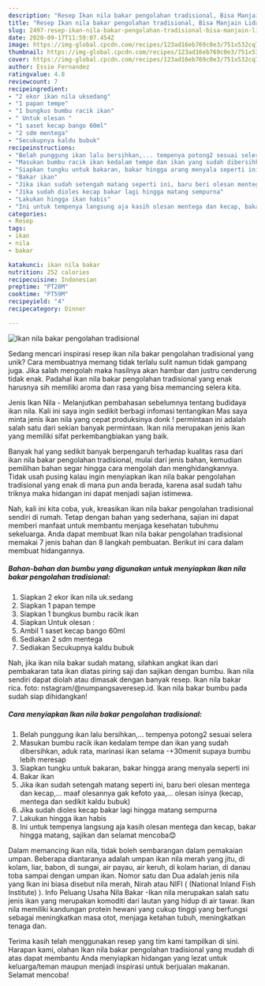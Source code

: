 ```yaml
---
description: "Resep Ikan nila bakar pengolahan tradisional, Bisa Manjain Lidah"
title: "Resep Ikan nila bakar pengolahan tradisional, Bisa Manjain Lidah"
slug: 2497-resep-ikan-nila-bakar-pengolahan-tradisional-bisa-manjain-lidah
date: 2020-09-17T11:59:07.454Z
image: https://img-global.cpcdn.com/recipes/123ad16eb769c0e3/751x532cq70/ikan-nila-bakar-pengolahan-tradisional-foto-resep-utama.jpg
thumbnail: https://img-global.cpcdn.com/recipes/123ad16eb769c0e3/751x532cq70/ikan-nila-bakar-pengolahan-tradisional-foto-resep-utama.jpg
cover: https://img-global.cpcdn.com/recipes/123ad16eb769c0e3/751x532cq70/ikan-nila-bakar-pengolahan-tradisional-foto-resep-utama.jpg
author: Essie Fernandez
ratingvalue: 4.8
reviewcount: 7
recipeingredient:
- "2 ekor ikan nila uksedang"
- "1 papan tempe"
- "1 bungkus bumbu racik ikan"
- " Untuk olesan "
- "1 saset kecap bango 60ml"
- "2 sdm mentega"
- "Secukupnya kaldu bubuk"
recipeinstructions:
- "Belah punggung ikan lalu bersihkan,... tempenya potong2 sesuai selera"
- "Masukan bumbu racik ikan kedalam tempe dan ikan yang sudah dibersihkan, aduk rata, marinasi ikan selama -+30menit supaya bumbu lebih meresap"
- "Siapkan tungku untuk bakaran, bakar hingga arang menyala seperti ini"
- "Bakar ikan"
- "Jika ikan sudah setengah matang seperti ini, baru beri olesan mentega dan kecap,... maaf olesannya gak kefoto yaa,... olesan isinya (kecap, mentega dan sedikit kaldu bubuk)"
- "Jika sudah dioles kecap bakar lagi hingga matang sempurna"
- "Lakukan hingga ikan habis"
- "Ini untuk tempenya langsung aja kasih olesan mentega dan kecap, bakar hingga matang, sajikan dan selamat mencoba😊"
categories:
- Resep
tags:
- ikan
- nila
- bakar

katakunci: ikan nila bakar 
nutrition: 252 calories
recipecuisine: Indonesian
preptime: "PT28M"
cooktime: "PT59M"
recipeyield: "4"
recipecategory: Dinner

---
```



![Ikan nila bakar pengolahan tradisional](https://img-global.cpcdn.com/recipes/123ad16eb769c0e3/751x532cq70/ikan-nila-bakar-pengolahan-tradisional-foto-resep-utama.jpg)

Sedang mencari inspirasi resep ikan nila bakar pengolahan tradisional yang unik? Cara membuatnya memang tidak terlalu sulit namun tidak gampang juga. Jika salah mengolah maka hasilnya akan hambar dan justru cenderung tidak enak. Padahal ikan nila bakar pengolahan tradisional yang enak harusnya sih memiliki aroma dan rasa yang bisa memancing selera kita.

Jenis Ikan Nila - Melanjutkan pembahasan sebelumnya tentang budidaya ikan nila. Kali ini saya ingin sedikit berbagi infomasi tentangikan Mas saya minta jenis ikan nila yang cepat produksinya donk ! permintaan ini adalah salah satu dari sekian banyak permintaan. Ikan nila merupakan jenis ikan yang memiliki sifat perkembangbiakan yang baik.

Banyak hal yang sedikit banyak berpengaruh terhadap kualitas rasa dari ikan nila bakar pengolahan tradisional, mulai dari jenis bahan, kemudian pemilihan bahan segar hingga cara mengolah dan menghidangkannya. Tidak usah pusing kalau ingin menyiapkan ikan nila bakar pengolahan tradisional yang enak di mana pun anda berada, karena asal sudah tahu triknya maka hidangan ini dapat menjadi sajian istimewa.


Nah, kali ini kita coba, yuk, kreasikan ikan nila bakar pengolahan tradisional sendiri di rumah. Tetap dengan bahan yang sederhana, sajian ini dapat memberi manfaat untuk membantu menjaga kesehatan tubuhmu sekeluarga. Anda dapat membuat Ikan nila bakar pengolahan tradisional memakai 7 jenis bahan dan 8 langkah pembuatan. Berikut ini cara dalam membuat hidangannya.

<!--inarticleads1-->

##### Bahan-bahan dan bumbu yang digunakan untuk menyiapkan Ikan nila bakar pengolahan tradisional:

1. Siapkan 2 ekor ikan nila uk.sedang
1. Siapkan 1 papan tempe
1. Siapkan 1 bungkus bumbu racik ikan
1. Siapkan  Untuk olesan :
1. Ambil 1 saset kecap bango 60ml
1. Sediakan 2 sdm mentega
1. Sediakan Secukupnya kaldu bubuk


Nah, jika ikan nila bakar sudah matang, silahkan angkat ikan dari pembakaran tata ikan diatas piring saji dan sajikan dengan bumbu. Ikan nila sendiri dapat diolah atau dimasak dengan banyak resep. Ikan nila bakar rica. foto: nstagram/@numpangsaveresep.id. Ikan nila bakar bumbu pada sudah siap dihidangkan! 

<!--inarticleads2-->

##### Cara menyiapkan Ikan nila bakar pengolahan tradisional:

1. Belah punggung ikan lalu bersihkan,... tempenya potong2 sesuai selera
1. Masukan bumbu racik ikan kedalam tempe dan ikan yang sudah dibersihkan, aduk rata, marinasi ikan selama -+30menit supaya bumbu lebih meresap
1. Siapkan tungku untuk bakaran, bakar hingga arang menyala seperti ini
1. Bakar ikan
1. Jika ikan sudah setengah matang seperti ini, baru beri olesan mentega dan kecap,... maaf olesannya gak kefoto yaa,... olesan isinya (kecap, mentega dan sedikit kaldu bubuk)
1. Jika sudah dioles kecap bakar lagi hingga matang sempurna
1. Lakukan hingga ikan habis
1. Ini untuk tempenya langsung aja kasih olesan mentega dan kecap, bakar hingga matang, sajikan dan selamat mencoba😊


Dalam memancing ikan nila, tidak boleh sembarangan dalam pemakaian umpan. Beberapa diantaranya adalah umpan ikan nila merah yang jitu, di kolam, liar, babon, di sungai, air payau, air keruh, di kolam harian, di danau toba sampai dengan umpan ikan. Nomor satu dan Dua adalah jenis nila yang Ikan ini biasa disebut nila merah, Nirah atau NIFI ( (National Inland Fish Institute) ). Info Peluang Usaha Nila Bakar -Ikan nila merupakan salah satu jenis ikan yang merupakan komoditi dari lautan yang hidup di air tawar. Ikan nila memiliki kandungan protein hewani yang cukup tinggi yang berfungsi sebagai meningkatkan masa otot, menjaga ketahan tubuh, meningkatkan tenaga dan. 

Terima kasih telah menggunakan resep yang tim kami tampilkan di sini. Harapan kami, olahan Ikan nila bakar pengolahan tradisional yang mudah di atas dapat membantu Anda menyiapkan hidangan yang lezat untuk keluarga/teman maupun menjadi inspirasi untuk berjualan makanan. Selamat mencoba!
